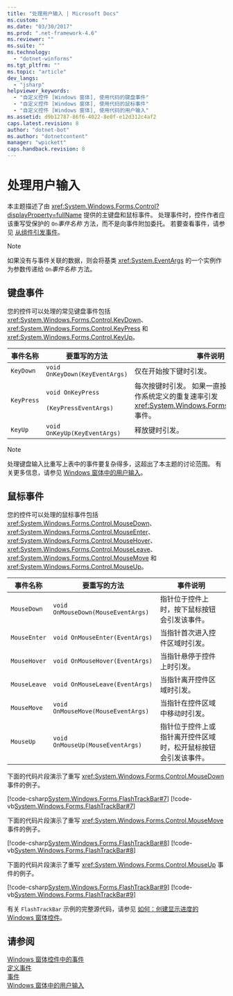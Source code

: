 ```yaml
---
title: "处理用户输入 | Microsoft Docs"
ms.custom: ""
ms.date: "03/30/2017"
ms.prod: ".net-framework-4.6"
ms.reviewer: ""
ms.suite: ""
ms.technology: 
  - "dotnet-winforms"
ms.tgt_pltfrm: ""
ms.topic: "article"
dev_langs: 
  - "jsharp"
helpviewer_keywords: 
  - "自定义控件 [Windows 窗体], 使用代码的键盘事件"
  - "自定义控件 [Windows 窗体], 使用代码的鼠标事件"
  - "自定义控件 [Windows 窗体], 使用代码的用户输入"
ms.assetid: d9b12787-86f6-4022-8e0f-e12d312c4af2
caps.latest.revision: 8
author: "dotnet-bot"
ms.author: "dotnetcontent"
manager: "wpickett"
caps.handback.revision: 8
---
```

# 处理用户输入
本主题描述了由 <xref:System.Windows.Forms.Control?displayProperty=fullName> 提供的主键盘和鼠标事件。  处理事件时，控件作者应该重写受保护的 `On`*事件名称* 方法，而不是向事件附加委托。  若要查看事件，请参见 [从组件引发事件](../Topic/Raising%20Events%20from%20a%20Component.md)。  
  
> [!NOTE]
>  如果没有与事件关联的数据，则会将基类 <xref:System.EventArgs> 的一个实例作为参数传递给 `On`*事件名称* 方法。  
  
## 键盘事件  
 您的控件可以处理的常见键盘事件包括 <xref:System.Windows.Forms.Control.KeyDown>、<xref:System.Windows.Forms.Control.KeyPress> 和 <xref:System.Windows.Forms.Control.KeyUp>。  
  
|事件名称|要重写的方法|事件说明|  
|----------|------------|----------|  
|`KeyDown`|`void OnKeyDown(KeyEventArgs)`|仅在开始按下键时引发。|  
|`KeyPress`|`void OnKeyPress`<br /><br /> `(KeyPressEventArgs)`|每次按键时引发。  如果一直按住某个键，则按操作系统定义的重复速率引发 <xref:System.Windows.Forms.Control.KeyPress> 事件。|  
|`KeyUp`|`void OnKeyUp(KeyEventArgs)`|释放键时引发。|  
  
> [!NOTE]
>  处理键盘输入比重写上表中的事件要复杂得多，这超出了本主题的讨论范围。  有关更多信息，请参见 [Windows 窗体中的用户输入](../../../../docs/framework/winforms/user-input-in-windows-forms.md)。  
  
## 鼠标事件  
 您的控件可以处理的鼠标事件包括 <xref:System.Windows.Forms.Control.MouseDown>、<xref:System.Windows.Forms.Control.MouseEnter>、<xref:System.Windows.Forms.Control.MouseHover>、<xref:System.Windows.Forms.Control.MouseLeave>、<xref:System.Windows.Forms.Control.MouseMove> 和 <xref:System.Windows.Forms.Control.MouseUp>。  
  
|事件名称|要重写的方法|事件说明|  
|----------|------------|----------|  
|`MouseDown`|`void OnMouseDown(MouseEventArgs)`|指针位于控件上时，按下鼠标按钮会引发该事件。|  
|`MouseEnter`|`void OnMouseEnter(EventArgs)`|当指针首次进入控件区域时引发。|  
|`MouseHover`|`void OnMouseHover(EventArgs)`|当指针悬停于控件上时引发。|  
|`MouseLeave`|`void OnMouseLeave(EventArgs)`|当指针离开控件区域时引发。|  
|`MouseMove`|`void OnMouseMove(MouseEventArgs)`|当指针在控件区域中移动时引发。|  
|`MouseUp`|`void OnMouseUp(MouseEventArgs)`|指针位于控件上或指针离开控件区域时，松开鼠标按钮会引发该事件。|  
  
 下面的代码片段演示了重写 <xref:System.Windows.Forms.Control.MouseDown> 事件的例子。  
  
 [!code-csharp[System.Windows.Forms.FlashTrackBar#7](../../../../samples/snippets/csharp/VS_Snippets_Winforms/System.Windows.Forms.FlashTrackBar/CS/FlashTrackBar.cs#7)]
 [!code-vb[System.Windows.Forms.FlashTrackBar#7](../../../../samples/snippets/visualbasic/VS_Snippets_Winforms/System.Windows.Forms.FlashTrackBar/VB/FlashTrackBar.vb#7)]  
  
 下面的代码片段演示了重写 <xref:System.Windows.Forms.Control.MouseMove> 事件的例子。  
  
 [!code-csharp[System.Windows.Forms.FlashTrackBar#8](../../../../samples/snippets/csharp/VS_Snippets_Winforms/System.Windows.Forms.FlashTrackBar/CS/FlashTrackBar.cs#8)]
 [!code-vb[System.Windows.Forms.FlashTrackBar#8](../../../../samples/snippets/visualbasic/VS_Snippets_Winforms/System.Windows.Forms.FlashTrackBar/VB/FlashTrackBar.vb#8)]  
  
 下面的代码片段演示了重写 <xref:System.Windows.Forms.Control.MouseUp> 事件的例子。  
  
 [!code-csharp[System.Windows.Forms.FlashTrackBar#9](../../../../samples/snippets/csharp/VS_Snippets_Winforms/System.Windows.Forms.FlashTrackBar/CS/FlashTrackBar.cs#9)]
 [!code-vb[System.Windows.Forms.FlashTrackBar#9](../../../../samples/snippets/visualbasic/VS_Snippets_Winforms/System.Windows.Forms.FlashTrackBar/VB/FlashTrackBar.vb#9)]  
  
 有关 `FlashTrackBar` 示例的完整源代码，请参见 [如何：创建显示进度的 Windows 窗体控件](../../../../docs/framework/winforms/controls/how-to-create-a-windows-forms-control-that-shows-progress.md)。  
  
## 请参阅  
 [Windows 窗体控件中的事件](../../../../docs/framework/winforms/controls/events-in-windows-forms-controls.md)   
 [定义事件](../../../../docs/framework/winforms/controls/defining-an-event-in-windows-forms-controls.md)   
 [事件](../../../../docs/standard/events/index.md)   
 [Windows 窗体中的用户输入](../../../../docs/framework/winforms/user-input-in-windows-forms.md)